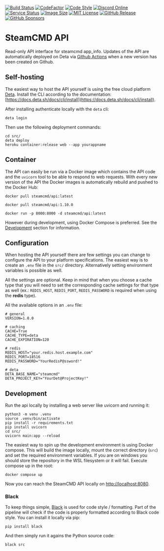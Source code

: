 [![Build Status](https://github.com/steamcmd/api/actions/workflows/deploy.yml/badge.svg)](https://github.com/steamcmd/api/actions)
[![CodeFactor](https://www.codefactor.io/repository/github/steamcmd/api/badge)](https://www.codefactor.io/repository/github/steamcmd/api)
[![Code Style](https://img.shields.io/badge/code%20style-black-000000.svg)](https://github.com/python/black)
[![Discord Online](https://img.shields.io/discord/928592378711912488.svg)](https://discord.steamcmd.net)
[![Service Status](https://img.shields.io/static/v1?label=service&message=status&color=blue)](https://status.steamcmd.net)
[![Image Size](https://img.shields.io/docker/image-size/steamcmd/api/latest.svg)](https://hub.docker.com/r/steamcmd/api)
[![MIT License](https://img.shields.io/badge/license-MIT-blue.svg)](LICENSE)
[![GitHub Release](https://img.shields.io/github/v/release/steamcmd/api?label=version)](https://github.com/steamcmd/api/releases)
[![GitHub Sponsors](https://img.shields.io/github/sponsors/jonakoudijs)](https://github.com/sponsors/jonakoudijs)

# SteamCMD API

Read-only API interface for steamcmd app_info. Updates of the API are
automatically deployed on Deta via [Github Actions](https://github.com/steamcmd/api/actions)
when a new version has been created on Github.

## Self-hosting

The easiest way to host the API yourself is using the free cloud platform
[Deta](https://www.deta.sh). Install the CLI according to the documentation:
[https://docs.deta.sh/docs/cli/install](https://docs.deta.sh/docs/cli/install).

After installing authenticate locally with the `deta` cli:
```
deta login
```
Then use the following deployment commands:
```
cd src/
deta deploy
heroku container:release web --app yourappname
```

## Container

The API can easily be run via a Docker image which contains the API code and the
`uvicorn` tool to be able to respond to web requests. With every new version of
the API the Docker images is automatically rebuild and pushed to the Docker Hub:
```
docker pull steamcmd/api:latest
```
```
docker pull steamcmd/api:1.10.0
```
```
docker run -p 8000:8000 -d steamcmd/api:latest
```
However during development, using Docker Compose is preferred. See the
[Development](#development) section for information.

## Configuration

When hosting the API yourself there are few settings you can change to configure
the API to your platform specifications. The easiest way is to create an `.env`
file in the `src/` directory. Alternatively setting environment variables is
possible as well.

All the settings are optional. Keep in mind that when you choose a cache type
that you will need to set the corresponding cache settings for that type as well
(ex.: `REDIS_HOST`, `REDIS_PORT`, `REDIS_PASSWORD` is required when using the
**redis** type).

All the available options in an `.env` file:
```
# general
VERSION=1.0.0

# caching
CACHE=True
CACHE_TYPE=deta
CACHE_EXPIRATION=120

# redis
REDIS_HOST="your.redis.host.example.com"
REDIS_PORT=18516
REDIS_PASSWORD="YourRedisP@ssword!"

# deta
DETA_BASE_NAME="steamcmd"
DETA_PROJECT_KEY="YourDet@ProjectKey!"
```

## Development

Run the api locally by installing a web server like uvicorn and running it:
```
python3 -m venv .venv
source .venv/bin/activate
pip install -r requirements.txt
pip install uvicorn
cd src/
uvicorn main:app --reload
```

The easiest way to spin up the development environment is using Docker compose.
This will build the image locally, mount the correct directory (`src`) and set
the required environment variables. If you are on windows you should store the
repository in the WSL filesystem or it will fail. Execute compose up in the root:
```
docker compose up
```
Now you can reach the SteamCMD API locally on [http://localhost:8080](http://localhost:8080).

### Black

To keep things simple, [Black](https://github.com/python/black) is used for code
style / formatting. Part of the pipeline will check if the code is properly
formatted according to Black code style. You can install it locally via pip:
```
pip install black
```
And then simply run it agains the Python source code:
```
black src
```
